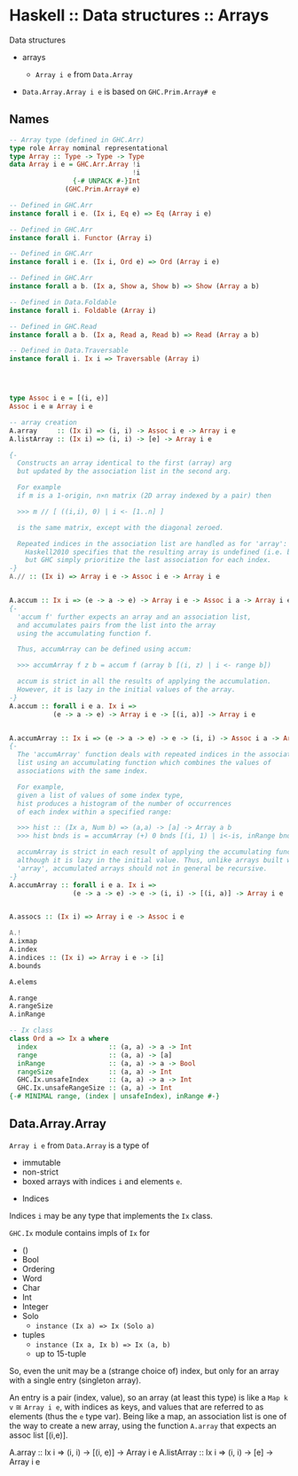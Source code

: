 # Haskell :: Data structures :: Arrays

Data structures
- arrays
  - `Array i e` from `Data.Array`


- `Data.Array.Array i e` is based on `GHC.Prim.Array# e`


## Names

```hs
-- Array type (defined in GHC.Arr)
type role Array nominal representational
type Array :: Type -> Type -> Type
data Array i e = GHC.Arr.Array !i
                               !i
                {-# UNPACK #-}Int
              (GHC.Prim.Array# e)

-- Defined in GHC.Arr
instance forall i e. (Ix i, Eq e) => Eq (Array i e)

-- Defined in GHC.Arr
instance forall i. Functor (Array i)

-- Defined in GHC.Arr
instance forall i e. (Ix i, Ord e) => Ord (Array i e)

-- Defined in GHC.Arr
instance forall a b. (Ix a, Show a, Show b) => Show (Array a b)

-- Defined in Data.Foldable
instance forall i. Foldable (Array i)

-- Defined in GHC.Read
instance forall a b. (Ix a, Read a, Read b) => Read (Array a b)

-- Defined in Data.Traversable
instance forall i. Ix i => Traversable (Array i)




type Assoc i e = [(i, e)]
Assoc i e ≅ Array i e

-- array creation
A.array     :: (Ix i) => (i, i) -> Assoc i e -> Array i e
A.listArray :: (Ix i) => (i, i) -> [e] -> Array i e

{-
  Constructs an array identical to the first (array) arg
  but updated by the association list in the second arg.

  For example
  if m is a 1-origin, n⨯n matrix (2D array indexed by a pair) then

  >>> m // [ ((i,i), 0) | i <- [1..n] ]

  is the same matrix, except with the diagonal zeroed.

  Repeated indices in the association list are handled as for 'array':
    Haskell2010 specifies that the resulting array is undefined (i.e. bottom),
    but GHC simply prioritize the last association for each index.
-}
A.// :: (Ix i) => Array i e -> Assoc i e -> Array i e


A.accum :: Ix i => (e -> a -> e) -> Array i e -> Assoc i a -> Array i e
{-
  'accum f' further expects an array and an association list,
  and accumulates pairs from the list into the array 
  using the accumulating function f.

  Thus, accumArray can be defined using accum:

  >>> accumArray f z b = accum f (array b [(i, z) | i <- range b])

  accum is strict in all the results of applying the accumulation.
  However, it is lazy in the initial values of the array.
-}
A.accum :: forall i e a. Ix i =>
           (e -> a -> e) -> Array i e -> [(i, a)] -> Array i e


A.accumArray :: Ix i => (e -> a -> e) -> e -> (i, i) -> Assoc i a -> Array i e
{-
  The 'accumArray' function deals with repeated indices in the association
  list using an accumulating function which combines the values of
  associations with the same index.

  For example,
  given a list of values of some index type,
  hist produces a histogram of the number of occurrences
  of each index within a specified range:

  >>> hist :: (Ix a, Num b) => (a,a) -> [a] -> Array a b
  >>> hist bnds is = accumArray (+) 0 bnds [(i, 1) | i<-is, inRange bnds i]

  accumArray is strict in each result of applying the accumulating function,
  although it is lazy in the initial value. Thus, unlike arrays built with
  'array', accumulated arrays should not in general be recursive.
-}
A.accumArray :: forall i e a. Ix i =>
                (e -> a -> e) -> e -> (i, i) -> [(i, a)] -> Array i e


A.assocs :: (Ix i) => Array i e -> Assoc i e

A.!
A.ixmap
A.index
A.indices :: (Ix i) => Array i e -> [i]
A.bounds

A.elems

A.range
A.rangeSize
A.inRange

-- Ix class
class Ord a => Ix a where
  index                  :: (a, a) -> a -> Int
  range                  :: (a, a) -> [a]
  inRange                :: (a, a) -> a -> Bool
  rangeSize              :: (a, a) -> Int
  GHC.Ix.unsafeIndex     :: (a, a) -> a -> Int
  GHC.Ix.unsafeRangeSize :: (a, a) -> Int
{-# MINIMAL range, (index | unsafeIndex), inRange #-}
```

## Data.Array.Array

`Array i e` from `Data.Array` is a type of 
- immutable
- non-strict
- boxed
arrays with indices `i` and elements `e`.

* Indices

Indices `i` may be any type that implements the `Ix` class.

`GHC.Ix` module contains impls of `Ix` for
- ()
- Bool
- Ordering
- Word
- Char
- Int
- Integer
- Solo
  - `instance (Ix a) => Ix (Solo a)`
- tuples
  - `instance (Ix a, Ix b) => Ix (a, b)`
  - up to 15-tuple

So, even the unit may be a (strange choice of) index, but only for an array with a single entry (singleton array).

An entry is a pair (index, value), so an array (at least this type) is like a `Map k v` ≅ `Array i e`, with indices as keys, and values that are referred to as elements (thus the `e` type var). Being like a map, an association list is one of the way to create a new array, using the function `A.array` that expects an assoc list [(i,e)].

  A.array     :: Ix i => (i, i) -> [(i, e)] -> Array i e
  A.listArray :: Ix i => (i, i) -> [e] -> Array i e
